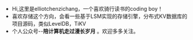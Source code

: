 * Hi,这里是elliotchenzichang，一个喜欢骑行读书的coding boy！
* 喜欢存储这个方向，会看一些基于LSM实现的存储引擎，分布式KV数据库的项目源码，类似LevelDB，TiKV
* 个人公众号--**陪计算机走过漫长岁月** 。欢迎多多关注。
